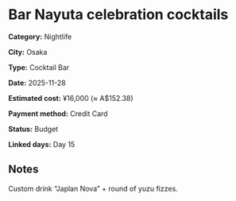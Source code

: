 # Bar Nayuta celebration cocktails

**Category:** Nightlife

**City:** Osaka

**Type:** Cocktail Bar

**Date:** 2025-11-28

**Estimated cost:** ¥16,000 (≈ A$152.38)

**Payment method:** Credit Card

**Status:** Budget

**Linked days:** Day 15

## Notes
Custom drink “Japlan Nova” + round of yuzu fizzes.
